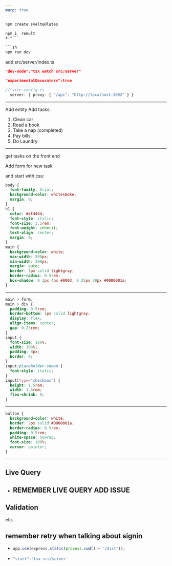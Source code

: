 ```yaml
---
marp: true
---
```


```sh
npm create svelte@lates
```

```sh
npm i  remult
+-*```

```sh
npm run dev
```

add src/server/index.ts

```json
"dev-node":"tsx watch src/server"
```
```json
"experimentalDecorators":true
```

```ts
// vite.config.ts
  server: { proxy: { "/api": "http://localhost:3002" } }
```


---

Add entity
Add tasks:

1. Clean car
2. Read a book
3. Take a nap (completed)
4. Pay bills
5. Do Laundry

---

get tasks on the front end

Add form for new task

 and start with css:

```css
body {
  font-family: Arial;
  background-color: whitesmoke;
  margin: 0;
}
h1 {
  color: #ef4444;
  font-style: italic;
  font-size: 3.5rem;
  font-weight: inherit;
  text-align: center;
  margin: 0;
}
main {
  background-color: white;
  max-width: 500px;
  min-width: 300px;
  margin: auto;
  border: 1px solid lightgray;
  border-radius: 0.5rem;
  box-shadow: 0 2px 4px #0003, 0 25px 50px #0000001a;
}
```

---

```css
main > form,
main > div {
  padding: 0.5rem;
  border-bottom: 1px solid lightgray;
  display: flex;
  align-items: center;
  gap: 0.25rem;
}
input {
  font-size: 100%;
  width: 100%;
  padding: 8px;
  border: 0;
}
input:placeholder-shown {
  font-style: italic;
}
input[type="checkbox"] {
  height: 1.5rem;
  width: 1.5rem;
  flex-shrink: 0;
}
```

---

```css
button {
  background-color: white;
  border: 2px solid #0000001a;
  border-radius: 0.5rem;
  padding: 0.5rem;
  white-space: nowrap;
  font-size: 100%;
  cursor: pointer;
}

```

---



## Live Query
* ## REMEMBER LIVE QUERY ADD ISSUE
## Validation
etc..

## remember retry when talking about signin

- ```ts
  app.use(express.static(process.cwd() + "/dist"));
  ```
- ```ts
  "start":"tsx src/server`
  ```
